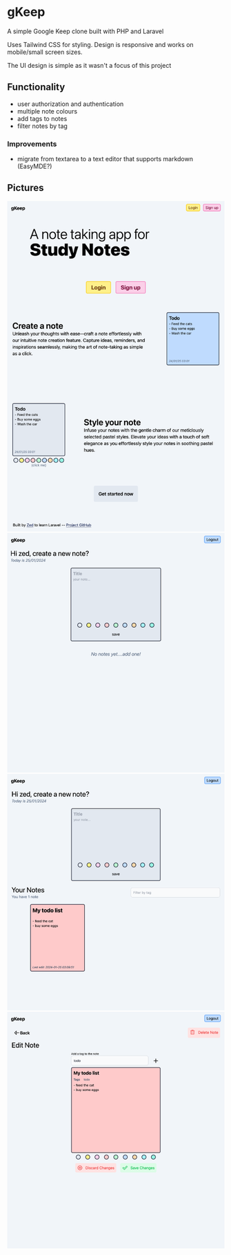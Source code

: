 # gKeep
A simple Google Keep clone built with PHP and Laravel


Uses Tailwind CSS for styling. Design is responsive and works on mobile/small screen sizes.

The UI design is simple as it wasn't a focus of this project

## Functionality

- user authorization and authentication
- multiple note colours
- add tags to notes
- filter notes by tag

### Improvements

- migrate from textarea to a text editor that supports markdown (EasyMDE?)

## Pictures

<img src="docs/home-screen.png" alt="home screen" />
<img src="docs/empty-note.png" alt="logged in with an empty note" />
<img src="docs/note-added.png" alt="added note" />
<img src="docs/edit-note.png" alt="edit note" />